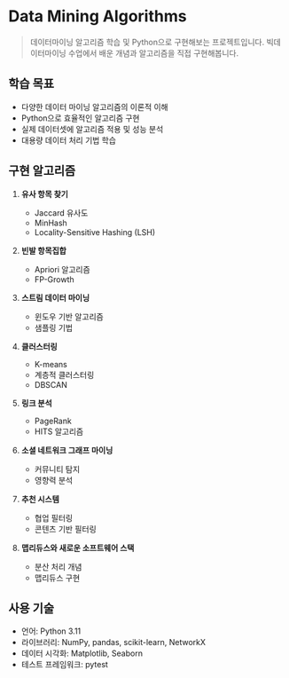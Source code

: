 # Data Mining Algorithms

> 데이터마이닝 알고리즘 학습 및 Python으로 구현해보는 프로젝트입니다. 빅데이터마이닝 수업에서 배운 개념과 알고리즘을 직접 구현해봅니다.

## 학습 목표
- 다양한 데이터 마이닝 알고리즘의 이론적 이해
- Python으로 효율적인 알고리즘 구현
- 실제 데이터셋에 알고리즘 적용 및 성능 분석
- 대용량 데이터 처리 기법 학습

## 구현 알고리즘

1. **유사 항목 찾기**
   - Jaccard 유사도
   - MinHash
   - Locality-Sensitive Hashing (LSH)


2. **빈발 항목집합**
   - Apriori 알고리즘
   - FP-Growth


3. **스트림 데이터 마이닝**
   - 윈도우 기반 알고리즘
   - 샘플링 기법


4. **클러스터링**
   - K-means
   - 계층적 클러스터링
   - DBSCAN


5. **링크 분석**
   - PageRank
   - HITS 알고리즘


6. **소셜 네트워크 그래프 마이닝**
   - 커뮤니티 탐지
   - 영향력 분석


7. **추천 시스템**
   - 협업 필터링
   - 콘텐츠 기반 필터링


8. **맵리듀스와 새로운 소프트웨어 스택**
   - 분산 처리 개념
   - 맵리듀스 구현
  
## 사용 기술
- 언어: Python 3.11
- 라이브러리: NumPy, pandas, scikit-learn, NetworkX
- 데이터 시각화: Matplotlib, Seaborn
- 테스트 프레임워크: pytest
